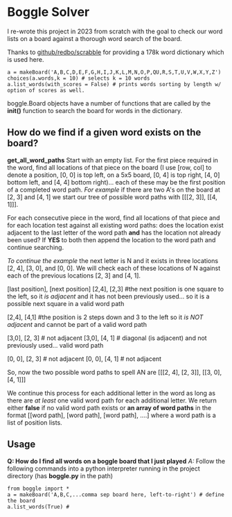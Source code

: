 # Boggle Solver

I re-wrote this project in 2023 from scratch with the goal to check our word lists on a board against a thorough word search of the board.

Thanks to [github/redbo/scrabble](https://github.com/redbo/scrabble/tree/master) for providing a 178k word dictionary which is used here.

```
a = makeBoard('A,B,C,D,E,F,G,H,I,J,K,L,M,N,O,P,QU,R,S,T,U,V,W,X,Y,Z')
choices(a.words,k = 10) # selects k = 10 words
a.list_words(with_scores = False) # prints words sorting by length w/ option of scores as well.
```

boggle.Board objects have a number of functions that are called by the **__init__()** function to search the board for words in the dictionary.

## How do we find if a given word exists on the board?

**get_all_word_paths** Start with an empty list. For the first piece required in the word, find all locations of that piece on the board (I use [row, col] to denote a position, [0, 0] is top left, on a 5x5 board, [0, 4] is top right, [4, 0] bottom left, and [4, 4] bottom right)... each of these may be the first position of a completed word path. *For example* if there are two A's on the board at [2, 3] and [4, 1] we start our tree of possible word paths with [[[2, 3]], [[4, 1]]].

For each consecutive piece in the word, find all locations of that piece and for each location test against all existing word paths: does the location exist adjacent to the last letter of the word path **and** has the location not already been used? If **YES** to both then append the location to the word path and continue searching. 

*To continue the example* the next letter is N and it exists in three locations [2, 4], [3, 0], and [0, 0]. We will check each of these locations of N against each of the previous locations [2, 3] and [4, 1].

[last position], [next position]
[2,4], [2,3] #the next position is one square to the left, so it *is adjacent* and it has not been previously used... so it is a possible next square in a valid word path

[2,4], [4,1] #the position is 2 steps down and 3 to the left so it *is NOT adjacent* and cannot be part of a valid word path

[3,0], [2, 3] # not adjacent
[3,0], [4, 1] # diagonal (is adjacent) and not previously used... valid word path

[0, 0], [2, 3] # not adjacent
[0, 0], [4, 1] # not adjacent

So, now the two possible word paths to spell AN are
[[[2, 4], [2, 3]], [[3, 0], [4, 1]]]

We continue this process for each additional letter in the word as long as there are *at least* one valid word path for each additional letter. We return either **false** if no valid word path exists or **an array of word paths** in the format [[word path], [word path], [word path], ....] where a word path is a list of position lists.

## Usage

**Q: How do I find all words on a boggle board that I just played**
*A:* Follow the following commands into a python interpreter running in the project directory (has **boggle.py** in the path)

```
from boggle import *
a = makeBoard('A,B,C,...comma sep board here, left-to-right') # define the board
a.list_words(True) #
```
